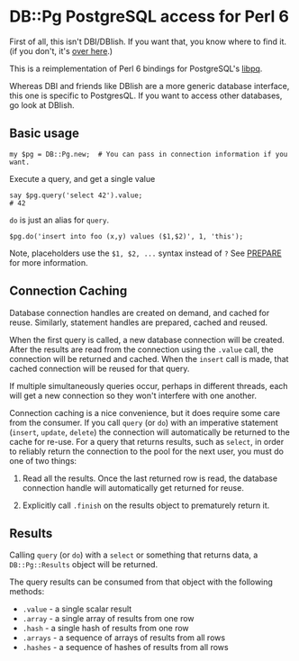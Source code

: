 DB::Pg PostgreSQL access for Perl 6
===================================

First of all, this isn't DBI/DBIish.  If you want that, you know where to find
it.  (if you don't, it's [over here](https://github.com/perl6/DBIish).)

This is a reimplementation of Perl 6 bindings for PostgreSQL's
[libpq](https://www.postgresql.org/docs/current/static/libpq.html).

Whereas DBI and friends like DBIish are a more generic database interface, this
one is specific to PostgresQL.  If you want to access other databases, go look
at DBIish.

Basic usage
-----------

```
my $pg = DB::Pg.new;  # You can pass in connection information if you want.
```

Execute a query, and get a single value
```
say $pg.query('select 42').value;
# 42
```

```do``` is just an alias for ```query```.

```
$pg.do('insert into foo (x,y) values ($1,$2)', 1, 'this');
```

Note, placeholders use the ```$1, $2, ...``` syntax instead of ```?``` See
[PREPARE](https://www.postgresql.org/docs/current/static/sql-prepare.html) for
more information.

Connection Caching
------------------

Database connection handles are created on demand, and cached for reuse.
Similarly, statement handles are prepared, cached and reused.

When the first query is called, a new database connection will be created.
After the results are read from the connection using the ```.value``` call,
the connection will be returned and cached.  When the ```insert``` call is
made, that cached connection will be reused for that query.

If multiple simultaneously queries occur, perhaps in different threads, each
will get a new connection so they won't interfere with one another.

Connection caching is a nice convenience, but it does require some care from
the consumer.  If you call ```query``` (or ```do```) with an imperative statement
(```insert```, ```update```, ```delete```) the connection will automatically
be returned to the cache for re-use.  For a query that returns results, such as
```select```, in order to reliably return the connection to the pool for the 
next user, you must do one of two things:

1. Read all the results.  Once the last returned row is read, the database
connection handle will automatically get returned for reuse.

2. Explicitly call ```.finish``` on the results object to prematurely return it.

Results
-------

Calling ```query``` (or ```do```) with a ```select``` or something that returns
data, a ```DB::Pg::Results``` object will be returned.

The query results can be consumed from that object with the following methods:

* ```.value``` - a single scalar result
* ```.array``` - a single array of results from one row
* ```.hash``` - a single hash of results from one row
* ```.arrays``` - a sequence of arrays of results from all rows
* ```.hashes``` - a sequence of hashes of results from all rows

